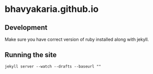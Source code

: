# bhavyakaria.github.io

## Development

Make sure you have correct version of ruby installed along with jekyll.

## Running the site

`jekyll server --watch --drafts --baseurl ""`


